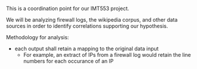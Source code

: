 This is a coordination point for our IMT553 project.

We will be analyzing firewall logs, the wikipedia corpus, and other data sources in order to identify correlations supporting our hypothesis.

Methodology for analysis:
  * each output shall retain a mapping to the original data input
      * For example, an extract of IPs from a firewall log would retain the line numbers for each occurance of an IP
